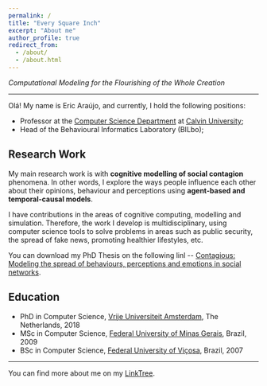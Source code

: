 ```yaml
---
permalink: /
title: "Every Square Inch"
excerpt: "About me"
author_profile: true
redirect_from: 
  - /about/
  - /about.html
---
```


*Computational Modeling for the Flourishing of the Whole Creation*

---

Olá! My name is Eric Araújo, and currently, I hold the following positions:

* Professor at the [Computer Science Department](https://calvin.edu/academics/school-stem/computer-science) at [Calvin University](https://calvin.edu/);
* Head of the Behavioural Informatics Laboratory (BILbo);



## Research Work

My main research work is with **cognitive modelling of social contagion** phenomena. In other words, I explore the ways people influence each other about their opinions, behaviour and perceptions using **agent-based and temporal-causal models**.

I have contributions in the areas of cognitive computing, modelling and simulation. Therefore, the work I develop is multidisciplinary, using computer science tools to solve problems in areas such as public security, the spread of fake news, promoting healthier lifestyles, etc.

You can download my PhD Thesis on the following linl -- [Contagious: Modeling the spread of behaviours, perceptions and emotions in social networks](../files/Contagious_Eric_Araujo.pdf).

## Education

* PhD in Computer Science, [Vrije Universiteit Amsterdam](https://vu.nl/nl), The Netherlands, 2018
* MSc in Computer Science, [Federal University of Minas Gerais](https://ufmg.br/), Brazil, 2009
* BSc in Computer Science, [Federal University of Viçosa](https://www.ufv.br/), Brazil, 2007

---

You can find more about me on my [LinkTree](https://linktr.ee/earaujo).